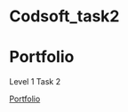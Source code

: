# Codsoft_task2
# Portfolio
<p>Level 1 Task 2</p>
<a href="https://portfolio.bhanukumar20030.repl.co/">Portfolio</a>
